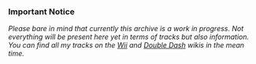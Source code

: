 ### Important Notice
_Please bare in mind that currently this archive is a work in progress. Not everything will be present here yet in terms of tracks but also information. You can find all my tracks on the [Wii](https://wiki.tockdom.com/wiki/User:Tara) and [Double Dash](https://mkdd.org/wiki/User:Tara) wikis in the mean time._
